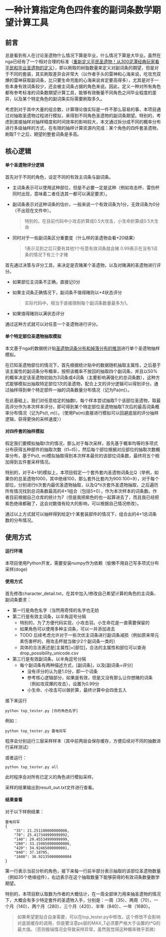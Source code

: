 # 一种计算指定角色四件套的副词条数学期望计算工具

## 前言

总是看到有人在讨论圣遗物什么情况下算是毕业，什么情况下算是大毕业。虽然在nga已经有了一个相对合理的标准（[重新定义平民圣遗物！从300泥潭经典玩家看平民和毕业圣遗物的定义](https://nga.178.com/read.php?tid=25910673)），即以刷取的树脂数量来定义对副词条的期望，但是对于不同的套装，其实刷取差异会非常大（以作者手头的雷神和心海来说，吃攻充双爆的雷神获取副词条，比只要生命充能的心海来说肯定要高得多），尤其是对于一些本身有效词条较少，还会被主词条占据的角色来说。因此，定义一种对所有角色都有参考标准的词条数期望计算工具，能够有效衡量不同角色之间毕业程度的差异，以及某个特定角色的副词条实际需要刷取多久。

考虑到对于其中大量的组合数，计算理论值实际是一件不那么容易的事，本项目通过对抽取圣遗物过程进行模拟，来得到不同角色圣遗物的副词条期望。特别的，考虑到直接抽样对抽样精度和时间效率的影响较大，本文通过拆分成不同的概率分布进行多级抽样的方式，在有限的抽样计算资源内完成：某个角色的四件套圣遗物，刷取T个之后，期望的整套词条是多高。

## 核心逻辑

#### 单个圣遗物评分逻辑

首先对于不同的角色，设定不同的有效主词条与副词条。

- 主词条表示可以使用这种部位，但是不必要一定是这种（例如攻击杯、雷伤杯同时出现，意味着二者任选其一都可以满足要求）。

- 副词条表示对这种词条的估价，一般来说一个有效词条为1分，无效词条为0分（不出现在文件中）。

  > 特别的，在目前代码中小攻击折算成0.5大攻击，小生命折算成0.5大生命

- 同时对于一些副词条区分重要度（什么样的圣遗物会看+20结果）
  > 1表示见到之后只要有其他1个任意有效词条就会赌
  > 0.99表示在没有1词条的情况下有三个才赌

首先通过决策与评分工具，来决定是否赌某个圣遗物，以及对赌满的圣遗物进行评分。

- 如果部位主词条不正确，直接记0分
- 如果主词条正确情况下，副词条不值得赌则以+4状态评分

  > 实际代码中，相当于直接限制每个副词条数量最多为1。
- 如果值得赌则以满状态评分

通过这种方式就可以对任意一个圣遗物进行评分。

#### 单个特定部位圣遗物抽取模拟

本文基于nga的数据统计贴[圣遗物词条分布和掉落分布的推测](https://nga.178.com/read.php?tid=25954661)进行单个圣遗物抽样模拟。

在已知圣遗物部位的情况下，首先根据统计贴中的数据随机抽取主属性，之后基于该主属性的副词条分布概率，按照该概率不放回的抽取四个副词条，并且以50%的概率决定该圣遗物初始为3词条或4词条（主要影响满强化的总词条数），这种方式能够模拟出抽取特定部位1次的圣遗物，配合上文的评分逻辑可以得到评分。通过抽样得到单个特定部件一抽的词条数量分布情况（记为Pa(m)）。

在此基础上，我们对任意给定的抽数t，每个样本尝试抽取T个该部位圣遗物，取最高评分作为本次样本评分，即可得到某个特定部位圣遗物抽取T次后的最高词条概率分布情况（记为Ps(t, m)）。（使用Pa(m)直接进行模拟可以回避底层的评分抽样逻辑，获得更快的采样速度））

#### 对四件套的抽样模拟

假定我们要模拟抽取t次的情况，那么对于每次采样，首先基于概率均等的多项式分布获得五种部件的抽取次数（t1~t5），然后每个部位根据对应部位的抽取次数概率分布，基于Ps(t, m)模拟抽取得到本次样本最优的该部位词条数，最终将五个相加得到五件套采样情况。

特别的，对于4+1的模拟上，本项目假定一个套外套内圣遗物词条比Q（举例，如果你的总圣遗物1000，其中绝缘100，那么套外比套内为900:100=9），对于每个部位，分别进行ti次套内最优圣遗物抽取，以及Q*ti次套外圣遗物抽取，之后遍历所有情况找到总词条数最高的4+1组合（包括5+0），作为本次样本的词条数。作者目前根据自己仓库的统计为7（但是我把紫色的也一起算进去了，而且我已经把紫色绝缘都融了，这会对数值有较大的影响，可以根据自己情况修改）。

通过以上方式就可以抽样得到给定t个某套装部件的情况下，组合出的4+1总词条数的分布情况。

## 使用方式

#### 运行环境

本项目使用Python开发，需要安装numpy作为依赖（偷懒不用自己写多项式分布采样(doge)

#### 使用方式

首先修改character_detail.txt，在其中加入/修改自己希望计算的角色的主词条、副词条要求：

- 第一行是角色名字（当然用奇怪的名字也无妨
- 第二行是有效主词条，以半角逗号分隔
  - 特别的，为了方便代码实现，小攻击羽，小生命花是一直需要保留的
  - 如果角色可以使用多种主词条，可以一并添加进去
  - TODO 后续考虑允许对于一些次优主词条进行副词条减损（例如原来带元素伤害杯的，用攻击杯就当做少2个副词条一类的）
  - 具体的合法表述是[主属性]+[部位]，合法的主属性和部位可以查询drop_possibility_unicode.csv
- 第三行是有效副词条，以半角逗号分隔
  - 每个副词条有两种描述方式，[副词条]，以及[副词条=评分]
    - 没有评分的认为是1.0分，即一个词条
    - 参考核心逻辑部分，如果是有效，但是又没有那么让你想赌的词条（例如攻双爆的攻击），设置为0.99分
    - 小生命、小攻击可以做折算，最终计算中会四舍五入

接下来运行

```
python top_tester.py [你的角色名字]
```

例如：

```
python top_tester.py 雷电将军
```

程序会分别运行三层采样样本（其中前两层会保存缓存，方便后续对不同的抽数进行采样测试）

或者运行：

```
python top_tester.py all
```

此时程序会对所有已定义的角色进行模拟采样。

采样的结果输出到result_out.txt文件进行查看。

#### 结果查看

对于以下样例结果：

```
雷电将军
{
    "35": 21.251100000000008,
    "70": 25.417349999999992,
    "140": 29.45534999999999,
    "280": 33.159850000000006,
    "420": 34.92465000000001,
    "840": 37.18705,
    "1680": 38.921350000000004
}
```

第一行表示当前分析的角色，接下来每一行前半部分表示抽取的该部位圣遗物数量（例如35个绝缘组件），右边表示在这个抽取数量下能够获得的有效词条数量数学期望。

特别的，本项目默认取数为作者的大概估计，在一周全部体力用来抽圣遗物的情况下，大概会有多少特定套件的圣遗物入手，分别是：一周（35）、两周（70）、一个月（140）、两个月（280）、三个月（420）、半年（840）、一年（1680）。

> 如果希望更贴合自身需要，可以在top_tester.py中修改，这个修改不会影响对底层缓存的调用，但是要注意ps层的MAX_T必须要严格大于设置的t*Q的最大值。（否则极端情况会导致采样异常，虽然我觉得这种概率微乎其微）